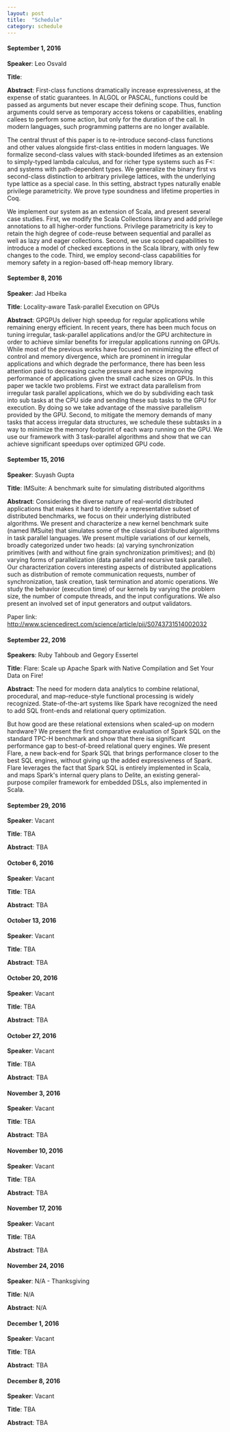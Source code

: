 ```yaml
---
layout: post
title:  "Schedule"
category: schedule
---
```


#### September 1, 2016 ####
**Speaker**: Leo Osvald

**Title**: 

**Abstract**: First-class functions dramatically increase expressiveness, at the expense of static guarantees. In ALGOL or PASCAL, functions could be passed as arguments but never escape their defining scope. Thus, function arguments could serve as temporary access tokens or capabilities, enabling callees to perform some action, but only for the duration of the call. In modern languages, such programming patterns are no longer available.

The central thrust of this paper is to re-introduce second-class functions and other values alongside first-class entities in modern languages. We formalize second-class values with stack-bounded lifetimes as an extension to simply-typed lambda calculus, and for richer type systems such as F<: and systems with path-dependent types. We generalize the binary first vs second-class distinction to arbitrary privilege lattices, with the underlying type lattice as a special case. In this setting, abstract types naturally enable privilege parametricity. We prove type soundness and lifetime properties in Coq.

We implement our system as an extension of Scala, and present several case studies. First, we modify the Scala Collections library and add privilege annotations to all higher-order functions. Privilege parametricity is key to retain the high degree of code-reuse between sequential and parallel as well as lazy and eager collections. Second, we use scoped capabilities to introduce a model of checked exceptions in the Scala library, with only few changes to the code. Third, we employ second-class capabilities for memory safety in a region-based off-heap memory library.


#### September 8, 2016 ####
**Speaker**: Jad Hbeika

**Title**: Locality-aware Task-parallel Execution on GPUs

**Abstract**: 
GPGPUs deliver high speedup for regular applications while remaining energy efficient. In recent years, there has been much focus on tuning irregular, task-parallel applications and/or the GPU architecture in order to achieve similar benefits for irregular applications running on GPUs. While most of the previous works have focused on minimizing the effect of control and memory divergence, which are prominent in irregular applications and which degrade the performance, there has been less attention paid to decreasing cache pressure and hence improving performance of applications given the small cache sizes on GPUs. In this paper we tackle two problems. First we extract data parallelism from irregular task parallel applications, which we do by subdividing each task into sub tasks at the CPU side and sending these sub tasks to the GPU for execution. By doing so we take advantage of the massive parallelism provided by the GPU. Second, to mitigate the memory demands of many tasks that access irregular data structures, we schedule these subtasks in a way to minimize the memory footprint of each warp running on the GPU. We use our framework with 3 task-parallel algorithms and show that we can achieve significant speedups over optimized GPU code.

#### September 15, 2016 ####
**Speaker**: Suyash Gupta

**Title**: IMSuite: A benchmark suite for simulating distributed algorithms

**Abstract**:
Considering the diverse nature of real-world distributed applications that makes it hard to identify a representative subset of distributed benchmarks, we focus on their underlying distributed algorithms. We present and characterize a new kernel benchmark suite (named IMSuite) that simulates some of the classical distributed algorithms in task parallel languages. We present multiple variations of our kernels, broadly categorized under two heads: (a) varying synchronization primitives (with and without fine grain synchronization primitives); and (b) varying forms of parallelization (data parallel and recursive task parallel). Our characterization covers interesting aspects of distributed applications such as distribution of remote communication requests, number of synchronization, task creation, task termination and atomic operations. We study the behavior (execution time) of our kernels by varying the problem size, the number of compute threads, and the input configurations. We also present an involved set of input generators and output validators.

Paper link: http://www.sciencedirect.com/science/article/pii/S0743731514002032

#### September 22, 2016 ####
**Speakers**: Ruby Tahboub and Gegory Essertel

**Title**: Flare: Scale up Apache Spark with Native Compilation and Set Your Data on Fire!

**Abstract**:
The need for modern data analytics to combine relational, procedural, and map-reduce-style functional processing is widely recognized. State-of-the-art 
systems like Spark have recognized the need to add SQL front-ends and relational query optimization. 

But how good are these relational extensions when scaled-up on modern hardware? We present the first comparative evaluation of Spark SQL on the standard TPC-H benchmark and show that there isa significant performance gap to best-of-breed relational query engines. We present Flare, a new back-end for Spark SQL that brings performance closer to the best SQL engines, without giving up the added expressiveness of Spark. Flare leverages the fact that Spark SQL is entirely implemented in Scala, and maps Spark's internal query plans to Delite, an existing general-purpose compiler framework for embedded DSLs, also implemented in Scala.

#### September 29, 2016 ####
**Speaker**: Vacant

**Title**: TBA

**Abstract**: TBA

#### October 6, 2016 ####
**Speaker**: Vacant

**Title**: TBA

**Abstract**: TBA

#### October 13, 2016 ####
**Speaker**: Vacant

**Title**: TBA

**Abstract**: TBA

#### October 20, 2016 ####
**Speaker**: Vacant

**Title**: TBA

**Abstract**: TBA

#### October 27, 2016 ####
**Speaker**: Vacant

**Title**: TBA

**Abstract**: TBA

#### November 3, 2016 ####
**Speaker**: Vacant

**Title**: TBA

**Abstract**: TBA

#### November 10, 2016 ####
**Speaker**: Vacant

**Title**: TBA

**Abstract**: TBA

#### November 17, 2016 ####
**Speaker**: Vacant

**Title**: TBA

**Abstract**: TBA

#### November 24, 2016 ####
**Speaker**: N/A - Thanksgiving

**Title**: N/A

**Abstract**: N/A

#### December 1, 2016 ####
**Speaker**: Vacant

**Title**: TBA

**Abstract**: TBA

#### December 8, 2016 ####
**Speaker**: Vacant

**Title**: TBA

**Abstract**: TBA
